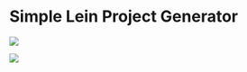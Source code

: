 # Simple Lein Project Generator

<a href="https://api.atomist.com/v1/projects/generators/065e08ad-e208-4c63-9f63-2ebdb5a43990"><img src="https://images.atomist.com/button/create-project.png"/> </a>

<a href="https://api.atomist.com/v1/projects/editors/f527d560-3d59-4b89-a6bc-783477bbdaec"><img src="http://images.atomist.com/button/add-midje.png"/></a>
